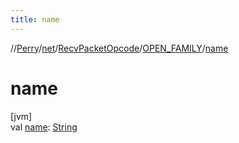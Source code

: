 ```yaml
---
title: name
---
```

//[Perry](../../../../index.html)/[net](../../index.html)/[RecvPacketOpcode](../index.html)/[OPEN_FAMILY](index.html)/[name](name.html)



# name



[jvm]\
val [name](name.html): [String](https://kotlinlang.org/api/latest/jvm/stdlib/kotlin/-string/index.html)




